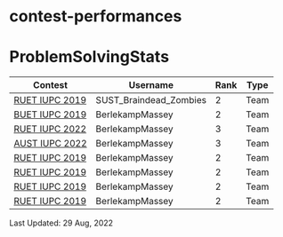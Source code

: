 # contest-performances

# ProblemSolvingStats


| Contest | Username | Rank | Type |
| -- | -------- | ----------- | ---- |
| [RUET IUPC 2019](https://algo.codemarshal.org/contests/ruet-iupc-19/standings) | SUST_Braindead_Zombies| 2 | Team |
| [BUET IUPC 2019](https://toph.co/c/buet-inter-university-2022/standings) | BerlekampMassey| 2 | Team |
| [RUET IUPC 2022](https://algo.codemarshal.org/contests/ruet-2022/standings) | BerlekampMassey| 3 | Team |
| [AUST IUPC 2022](https://algo.codemarshal.org/contests/aust-2022/standings) | BerlekampMassey| 3 | Team |
| [RUET IUPC 2019](https://algo.codemarshal.org/contests/ruet-iupc-19/standings) | BerlekampMassey| 2 | Team |
| [RUET IUPC 2019](https://algo.codemarshal.org/contests/ruet-iupc-19/standings) | BerlekampMassey| 2 | Team |
| [RUET IUPC 2019](https://algo.codemarshal.org/contests/ruet-iupc-19/standings) | BerlekampMassey| 2 | Team |
| [RUET IUPC 2019](https://algo.codemarshal.org/contests/ruet-iupc-19/standings) | BerlekampMassey| 2 | Team |

Last Updated: 29 Aug, 2022
